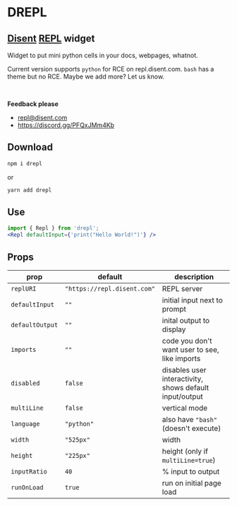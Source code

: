 # DREPL

## [Disent](https://www.disent.com) [REPL](https://repl.disent.com) widget

Widget to put mini python cells in your docs, webpages, whatnot.

Current version supports `python` for RCE on repl.disent.com. `bash` has a theme but no RCE. Maybe we add more? Let us know.

<br/> 

**Feedback please**

- repl@disent.com
- https://discord.gg/PFQxJMm4Kb

## Download

```bash
npm i drepl
```

or 

```bash
yarn add drepl
```

## Use

```jsx
import { Repl } from 'drepl';
<Repl defaultInput={'print("Hello World!")'} />
```

<div class="disent-embed" data-defaultinput='print("Hello World")'></div>
<script type='text/javascript' src="http://repl.disent.com/drepl.js" async></script>

## Props

|prop|default|description|
|-|-|-|
`replURI`|`"https://repl.disent.com"`|REPL server|
`defaultInput`|`""`|initial input next to prompt|
`defaultOutput`|`""`|inital output to display|
`imports`|`""`|code you don't want user to see, like imports|
`disabled`|`false`|disables user interactivity, shows default input/output|
`multiLine`|`false`|vertical mode|
`language`|`"python"`|also have `"bash"` (doesn't execute)|
`width` |`"525px"`|width|
`height`|`"225px"`|height (only if `multiLine=true`)|
`inputRatio`|`40`|% input to output|
`runOnLoad`|`true`|run on initial page load|
